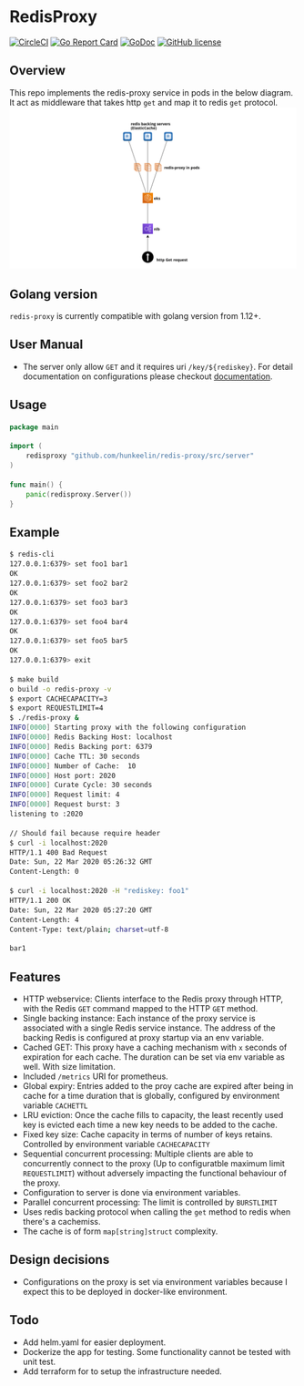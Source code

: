 # RedisProxy 
[![CircleCI](https://circleci.com/gh/hunkeelin/redis-proxy.svg?style=shield)](https://circleci.com/gh/hunkeelin/redis-proxy)
[![Go Report Card](https://goreportcard.com/badge/github.com/hunkeelin/redis-proxy)](https://goreportcard.com/report/github.com/hunkeelin/redis-proxy)
[![GoDoc](https://godoc.org/github.com/hunkeelin/redis-proxy/src/server?status.svg)](https://godoc.org/github.com/hunkeelin/redis-proxy/src/server)
[![GitHub license](https://img.shields.io/badge/license-MIT-blue.svg)](https://raw.githubusercontent.com/hunkeelin/redis-proxy/master/LICENSE)


## Overview
This repo implements the redis-proxy service in pods in the below diagram. It act as middleware that takes http `get` and map it to redis `get` protocol. 
![Architecture](arch.png)

## Golang version

`redis-proxy` is currently compatible with golang version from 1.12+.

## User Manual
* The server only allow `GET` and it requires uri `/key/${rediskey}`. For detail documentation on configurations please checkout [documentation](src/server/README.md).
## Usage
```go
package main

import (
    redisproxy "github.com/hunkeelin/redis-proxy/src/server"
)

func main() {
    panic(redisproxy.Server())
}
```

## Example
```bash
$ redis-cli
127.0.0.1:6379> set foo1 bar1
OK
127.0.0.1:6379> set foo2 bar2
OK
127.0.0.1:6379> set foo3 bar3
OK
127.0.0.1:6379> set foo4 bar4
OK
127.0.0.1:6379> set foo5 bar5
OK
127.0.0.1:6379> exit

$ make build
o build -o redis-proxy -v
$ export CACHECAPACITY=3
$ export REQUESTLIMIT=4
$ ./redis-proxy &
INFO[0000] Starting proxy with the following configuration
INFO[0000] Redis Backing Host: localhost
INFO[0000] Redis Backing port: 6379
INFO[0000] Cache TTL: 30 seconds
INFO[0000] Number of Cache:  10
INFO[0000] Host port: 2020
INFO[0000] Curate Cycle: 30 seconds
INFO[0000] Request limit: 4
INFO[0000] Request burst: 3
listening to :2020

// Should fail because require header 
$ curl -i localhost:2020
HTTP/1.1 400 Bad Request
Date: Sun, 22 Mar 2020 05:26:32 GMT
Content-Length: 0

$ curl -i localhost:2020 -H "rediskey: foo1"
HTTP/1.1 200 OK
Date: Sun, 22 Mar 2020 05:27:20 GMT
Content-Length: 4
Content-Type: text/plain; charset=utf-8

bar1

```

## Features
* HTTP webservice: Clients interface to the Redis proxy through HTTP, with the
Redis `GET` command mapped to the HTTP `GET` method.
* Single backing instance: Each instance of the proxy service is associated with a single Redis service instance. The address of the backing Redis is configured at proxy startup via an env variable. 
* Cached GET: This proxy have a caching mechanism with `x` seconds of expiration for each cache. The duration can be set via env variable as well. With size limitation.
* Included `/metrics` URI for prometheus. 
* Global expiry: Entries added to the proy cache are expired after being in cache for a time duration that is globally, configured by environment variable `CACHETTL`
* LRU eviction: Once the cache fills to capacity, the least recently used key is evicted each time a new key needs to be added to the cache.
* Fixed key size: Cache capacity in terms of number of keys retains. Controlled by environment variable `CACHECAPACITY`
* Sequential concurrent processing: Multiple clients are able to concurrently connect to the proxy (Up to configuratble maximum limit `REQUESTLIMIT`) without adversely impacting the functional behaviour of the proxy.
* Configuration to server is done via environment variables. 
* Parallel concurrent processing: The limit is controlled by `BURSTLIMIT`
* Uses redis backing protocol when calling the `get` method to redis when there's a cachemiss. 
* The cache is of form `map[string]struct` complexity. 

## Design decisions 
* Configurations on the proxy is set via environment variables because I expect this to be deployed in docker-like environment. 

## Todo
- Add helm.yaml for easier deployment.
- Dockerize the app for testing. Some functionality cannot be tested with unit test.
- Add terraform for to setup the infrastructure needed. 
